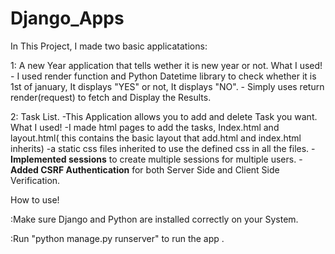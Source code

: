 # Django_Apps


In This Project, I made two basic applicatations:

1: A new Year application that tells wether it is new year or not.
  What I used!
      - I used render function and Python Datetime library to check whether it is 1st of january, It displays "YES" or not, It displays "NO".
      - Simply uses return render(request) to fetch and Display the Results.


2: Task List.
-This Application allows you to add and delete Task you want.
  What I used!
      -I made html pages to add the tasks, Index.html and layout.html( this contains the basic layout that add.html and index.html inherits)
      -a static css files inherited to use the defined css in all the files.
      -**Implemented sessions** to create multiple sessions for multiple users.
      -**Added CSRF Authentication** for both Server Side and Client Side Verification.

How to use!

:Make sure Django and Python are installed correctly on your System.

:Run "python manage.py runserver" to run the app .
